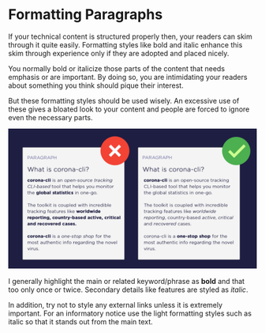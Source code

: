 # Formatting Paragraphs

If your technical content is structured properly then, your readers can skim through it quite easily. Formatting styles like bold and italic enhance this skim through experience only if they are adopted and placed nicely.

You normally bold or italicize those parts of the content that needs emphasis or are important. By doing so, you are intimidating your readers about something you think should pique their interest.

But these formatting styles should be used wisely. An excessive use of these gives a bloated look to your content and people are forced to ignore even the necessary parts.

![paragraph-structure](images/tip-11.jpg)

I generally highlight the main or related keyword/phrase as **bold** and that too only once or twice. Secondary details like features are styled as *italic*.

In addition, try not to style any external links unless it is extremely important. For an informatory notice use the light formatting styles such as italic so that it stands out from the main text.
